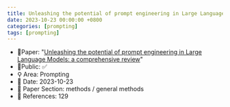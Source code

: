 ```yaml
---
title: Unleashing the potential of prompt engineering in Large Language Models
date: 2023-10-23 00:00:00 +0800
categories: [prompting]
tags: [prompting]
---
```


- 📙Paper: "[Unleashing the potential of prompt engineering in Large Language Models: a comprehensive review](https://www.semanticscholar.org/paper/Unleashing-the-potential-of-prompt-engineering-in-a-Chen-Zhang/595c8d39a6155354fd7d8f62a4441be5c82e68da)"
- 🔑Public: ✅
- ⚲ Area: Prompting
- 📅 Date: 2023-10-23
- 🔎 Paper Section: methods / general methods
- 📝 References: 129
